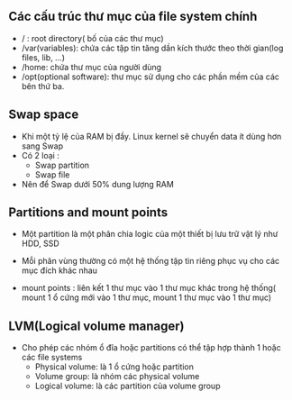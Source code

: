 ## Các cấu trúc thư mục của file system chính

+ / : root directory( bố của các thư mục)
+ /var(variables): chứa các tập tin tăng dần kích thước theo thời gian(log files, lib, ...)
+ /home: chứa thư mục của người dùng
+ /opt(optional software): thư mục sử dụng cho các phần mềm của các bên thứ ba.

## Swap space

+ Khi một tỷ lệ của RAM bị đầy. Linux kernel sẽ chuyển data ít dùng hơn sang Swap
+ Có 2 loại :
  + Swap partition
  + Swap file
+ Nên để Swap dưới 50% dung lượng RAM

## Partitions and mount points

+ Một partition là một phân chia logic của một thiết bị lưu trữ vật lý như HDD, SSD
+ Mỗi phân vùng thường có một hệ thống tập tin riêng phục vụ cho các mục đích khác nhau

+ mount points : liên kết 1 thư mục vào 1 thư mục khác trong hệ thống( mount 1 ổ cứng mới vào 1 thư mục, mount 1 thư mục vào 1 thư mục)

## LVM(Logical volume manager)

+ Cho phép các nhóm ổ đĩa hoặc partitions có thể tập hợp thành 1 hoặc các file systems
  + Physical volume: là 1 ổ cứng hoặc partition
  + Volume group: là nhóm các physical volume
  + Logical volume: là các partition của volume group